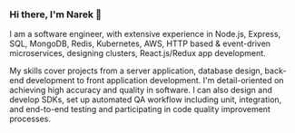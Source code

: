 ### Hi there, I'm Narek 👋

I am a software engineer, with extensive experience in Node.js, Express, SQL, MongoDB, Redis, Kubernetes, AWS, HTTP based & event-driven microservices, designing clusters, React.js/Redux app development.

My skills cover projects from a server application, database design, back-end development to front application development. 
I'm detail-oriented on achieving high accuracy and quality in software. I can also design and develop SDKs, set up automated QA workflow including unit, integration, and end-to-end testing and participating in code quality improvement processes.
